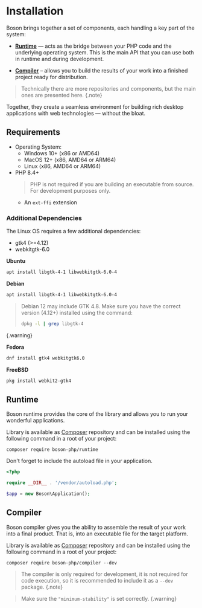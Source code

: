 # Installation

Boson brings together a set of components, each handling a key part of the system:

- [**Runtime**](https://github.com/boson-php/runtime) — acts as the bridge
  between your PHP code and the underlying operating system. This is the main
  API that you can use both in runtime and during development.

- [**Compiler**](https://github.com/boson-php/compiler) – allows you to build
  the results of your work into a finished project ready for distribution.

> Technically there are more repositories and components, but the main ones
> are presented here.
{.note}

Together, they create a seamless environment for building rich desktop
applications with web technologies — without the bloat.

## Requirements

- Operating System:
  - Windows 10+ (x86 or AMD64)
  - MacOS 12+ (x86, AMD64 or ARM64)
  - Linux (x86, AMD64 or ARM64)
- PHP 8.4+
  > PHP is not required if you are building an executable 
  > from source. For development purposes only.
  - An `ext-ffi` extension

### Additional Dependencies

The Linux OS requires a few additional dependencies:
- gtk4 (>=4.12)
- webkitgtk-6.0

**Ubuntu**

```bash
apt install libgtk-4-1 libwebkitgtk-6.0-4
```

**Debian**

```bash
apt install libgtk-4-1 libwebkitgtk-6.0-4
```

> Debian 12 may include GTK 4.8. Make sure you have the correct 
> version (4.12+) installed using the command:
> ```bash
> dpkg -l | grep libgtk-4
> ```
{.warning}

**Fedora**

```bash
dnf install gtk4 webkitgtk6.0
```

**FreeBSD**

```bash
pkg install webkit2-gtk4
```

## Runtime

Boson runtime provides the core of the library and allows you to
run your wonderful applications.

Library is available as [Composer](https://getcomposer.org/doc/) repository and
can be installed using the following command in a root of your project:

```shell
composer require boson-php/runtime
```

Don't forget to include the autoload file in your application.

```php
<?php

require __DIR__ . '/vendor/autoload.php';

$app = new Boson\Application();
```

## Compiler

Boson compiler gives you the ability to assemble the result of your work into
a final product. That is, into an executable file for the target platform.

Library is available as [Composer](https://getcomposer.org/doc/) repository and
can be installed using the following command in a root of your project:

```shell
composer require boson-php/compiler --dev
```

> The compiler is only required for development, it is not required for code 
> execution, so it is recommended to include it as a `--dev` package.
{.note}

> Make sure the `"minimum-stability"` is set correctly.
{.warning}
